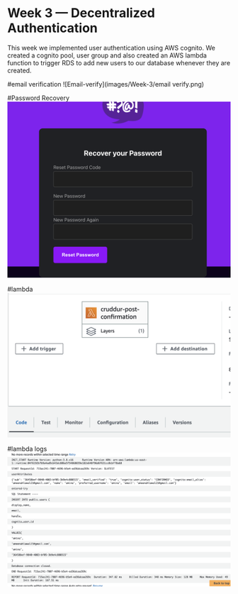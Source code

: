 # Week 3 — Decentralized Authentication
This week we implemented user authentication using AWS cognito. We created a cognito pool, user group and also created an AWS lambda function to trigger RDS to add new users to our database whenever they are created.



#email verification
![Email-verify](images/Week-3/email verify.png)

#Password Recovery
![Frontend](images/Week-3/sign-in.png)

#lambda
![lambda](images/Week-3/lambda.png)

#lambda logs
![lambdalogs](images/Week-3/lambda-logs.png)

